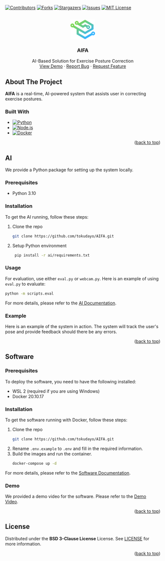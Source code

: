 <a name="readme-top"></a>
<!-- PROJECT SHIELDS -->
<!--
*** I'm using markdown "reference style" links for readability.
*** Reference links are enclosed in brackets [ ] instead of parentheses ( ).
*** See the bottom of this document for the declaration of the reference variables
*** for contributors-url, forks-url, etc. This is an optional, concise syntax you may use.
*** https://www.markdownguide.org/basic-syntax/#reference-style-links
-->

[![Contributors][contributors-shield]][contributors-url]
[![Forks][forks-shield]][forks-url]
[![Stargazers][stars-shield]][stars-url]
[![Issues][issues-shield]][issues-url]
[![MIT License][license-shield]][license-url]

<!-- PROJECT LOGO -->
<br />
<div align="center">
  <a href="https://github.com/tokudayo/AIFA">
    <img src="docs/logo.png" alt="Logo" width=80>
  </a>

<h3 align="center">AIFA</h3>
  <p align="center">
    AI-Based Solution for Exercise Posture Correction
    <!-- <br />
    <a href="https://github.com/tokudayo/AIFA"><strong>Explore the docs »</strong></a>
    <br /> -->
    <br />
    <a href="https://youtu.be/ob0Jm7McZMM">View Demo</a>
    ·
    <a href="https://github.com/tokudayo/AIFA/issues">Report Bug</a>
    ·
    <a href="https://github.com/tokudayo/AIFA/issues">Request Feature</a>
  </p>
</div>



<!-- ABOUT THE PROJECT -->
## About The Project
**AIFA** is a real-time, AI-powered system that assists user in correcting exercise postures.

<!-- 
`tokudayo`, `AIFA`, `twitter_handle`, `linkedin_username`, `email_client`, `email`, `AIFA`, `project_description` 
-->

### Built With
* [![Python][Python]][Python-url]
* [![Node.js][Node.js]][Node-url]
* [![Docker][Docker]][Docker-url]

<p align="right">(<a href="#readme-top">back to top</a>)</p>



<!-- AI -->
## AI
We provide a Python package for setting up the system locally.

### Prerequisites
* Python 3.10

### Installation
To get the AI running, follow these steps:
1. Clone the repo
   ```sh
   git clone https://github.com/tokudayo/AIFA.git
   ```
2. Setup Python environment
	 ```sh
	  pip install -r ai/requirements.txt
	```
### Usage
For evaluation, use either ```eval.py``` or ```webcam.py```. Here is an example of using ``eval.py`` to evaluate:
```sh
python -m scripts.eval
```
For more details, please refer to the [AI Documentation](docs/AI.md).


### Example
Here is an example of the system in action. The system will track the user's pose and provide feedback should there be any errors.
<p align="right">(<a href="#readme-top">back to top</a>)</p>

<!-- SOFTWARE -->
## Software

### Prerequisites
To deploy the software, you need to have the following installed:
* WSL 2 (required if you are using Windows)
* Docker 20.10.17

### Installation
To get the software running with Docker, follow these steps:
1. Clone the repo
   ```sh
   git clone https://github.com/tokudayo/AIFA.git
   ```
2. Rename ```.env.example``` to ```.env``` and fill in the required information.
3. Build the images and run the container.
    ```sh
    docker-compose up -d
    ```
  For more details, please refer to the [Software Documentation](docs/Software.md).

### Demo
We provided a demo video for the software. Please refer to the [Demo Video](https://youtu.be/ob0Jm7McZMM).

<p align="right">(<a href="#readme-top">back to top</a>)</p>

<!-- LICENSE -->
## License
Distributed under the **BSD 3-Clause License** License. See [LICENSE](LICENSE) for more information.


<p align="right">(<a href="#readme-top">back to top</a>)</p>

<!-- ACKNOWLEDGMENTS -->
<!-- ## Acknowledgments

* []()
* []()
* []()

<p align="right">(<a href="#readme-top">back to top</a>)</p> -->



<!-- MARKDOWN LINKS & IMAGES -->
<!-- https://www.markdownguide.org/basic-syntax/#reference-style-links -->
[contributors-shield]: https://img.shields.io/github/contributors/tokudayo/AIFA.svg?style=for-the-badge
[contributors-url]: https://github.com/tokudayo/AIFA/graphs/contributors
[forks-shield]: https://img.shields.io/github/forks/tokudayo/AIFA.svg?style=for-the-badge
[forks-url]: https://github.com/tokudayo/AIFA/network/members
[stars-shield]: https://img.shields.io/github/stars/tokudayo/AIFA.svg?style=for-the-badge
[stars-url]: https://github.com/tokudayo/AIFA/stargazers
[issues-shield]: https://img.shields.io/github/issues/tokudayo/AIFA.svg?style=for-the-badge
[issues-url]: https://github.com/tokudayo/AIFA/issues
[license-shield]: https://img.shields.io/github/license/tokudayo/AIFA.svg?style=for-the-badge
[license-url]: https://github.com/tokudayo/AIFA/blob/master/LICENSE.txt
[Python]: https://img.shields.io/badge/Python-14354C?style=for-the-badge&logo=python&logoColor=white
[Python-url]: https://www.python.org/
[Node.js]: https://img.shields.io/badge/Node.js-43853D?style=for-the-badge&logo=node-dot-js&logoColor=white
[Node-url]: https://nodejs.org/en/
[Docker]: https://img.shields.io/badge/Docker-2CA5E0?style=for-the-badge&logo=docker&logoColor=white
[Docker-url]: https://www.docker.com/
